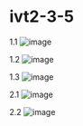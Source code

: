 # ivt2-3-5

1.1
![image](https://user-images.githubusercontent.com/85745152/222993027-a5fed01a-f9cb-4c53-9336-2c13f16cf929.png)

1.2
![image](https://user-images.githubusercontent.com/85745152/222993168-45e9665a-133f-4ad9-b6ad-afd37b06c387.png)

1.3
![image](https://user-images.githubusercontent.com/85745152/222993895-ab2abfeb-a85e-4d66-b09c-d10e4eb07cb7.png)

2.1
![image](https://user-images.githubusercontent.com/85745152/222994031-ae731157-42b4-4ae6-b8e7-a4051b774ef0.png)

2.2
![image](https://user-images.githubusercontent.com/85745152/222994754-d180a74b-a186-41f8-bdf8-24b4a939cb73.png)

